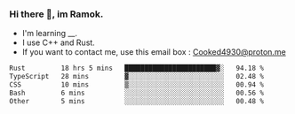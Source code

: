 ### Hi there 👋, im Ramok.

- I'm learning __.
- I use C++ and Rust.
- If you want to contact me, use this email box : Cooked4930@proton.me

<!--START_SECTION:waka-->

```txt
Rust         18 hrs 5 mins   ███████████████████████▓░   94.18 %
TypeScript   28 mins         ▓░░░░░░░░░░░░░░░░░░░░░░░░   02.48 %
CSS          10 mins         ▒░░░░░░░░░░░░░░░░░░░░░░░░   00.94 %
Bash         6 mins          ░░░░░░░░░░░░░░░░░░░░░░░░░   00.56 %
Other        5 mins          ░░░░░░░░░░░░░░░░░░░░░░░░░   00.48 %
```

<!--END_SECTION:waka-->
